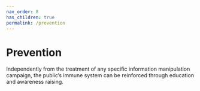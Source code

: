 ```yaml
---
nav_order: 8
has_children: true
permalink: /prevention
---
```


# Prevention

Independently from the treatment of any specific information manipulation campaign, the public’s immune system can be reinforced through education and awareness raising.
